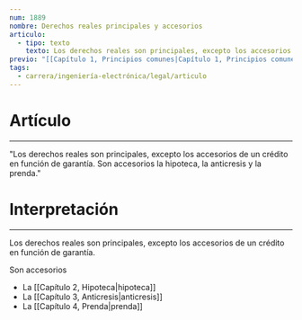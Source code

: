 ```yaml
---
num: 1889
nombre: Derechos reales principales y accesorios
articulo:
  - tipo: texto
    texto: Los derechos reales son principales, excepto los accesorios de un crédito en función de garantía. Son accesorios la hipoteca, la anticresis y la prenda.
previo: "[[Capítulo 1, Principios comunes|Capítulo 1, Principios comunes]]"
tags:
  - carrera/ingeniería-electrónica/legal/articulo
---
```

# Artículo
---
"Los derechos reales son principales, excepto los accesorios de un crédito en función de garantía. Son accesorios la hipoteca, la anticresis y la prenda."

# Interpretación
---
Los derechos reales son principales, excepto los accesorios de un crédito en función de garantía.

Son accesorios
* La [[Capítulo 2, Hipoteca|hipoteca]]
* La [[Capítulo 3, Anticresis|anticresis]]
* La [[Capítulo 4, Prenda|prenda]]

